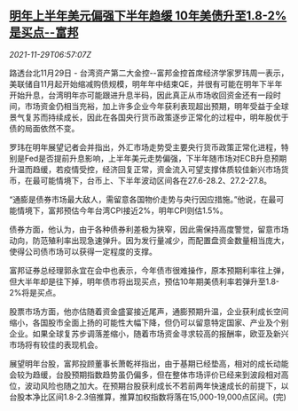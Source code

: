 <!--1638169262000-->
[明年上半年美元偏强下半年趋缓 10年美债升至1.8-2%是买点--富邦](https://cn.reuters.com/article/us-fed-dollar-treasury-bond-1129-idCNKBS2IE0G6)
------

<div><i>2021-11-29T06:57:07Z</i></div><p>路透台北11月29日 - 台湾资产第二大金控--富邦金控首席经济学家罗玮周一表示，美联储自11月起开始缩减购债规模，明年年中结束QE，并很有可能在明年下半年开始升息，台湾明年亦可能跟进升息半码，因此真正从市场收回资金还有一段时间，市场资金仍相当充裕，加上许多企业今年获利表现超出预期，明年受益于全球景气复苏而持续成长，因此在各国央行货币政策逐步正常化的过程中，明年股优于债的局面依然不变。</p><p>罗玮在明年展望记者会并指出，外汇市场走势受主要央行货币政策正常化进程，特别是Fed是否提前升息影响，上半年美元走势偏强，下半年随市场对ECB升息预期升温而趋缓，若疫情受控，经济回复正常，资金流入可望支撑体质较佳新兴市场货币，在最可能情境下，台币上、下半年波动区间各在27.6-28.2、27.2-27.8。</p><p>“通膨是债券市场最大敌人，需留意各国物价走势与央行因应措施。”他说，在最可能情境下，富邦预估今年台湾CPI接近2%，明年CPI则估1.5%。</p><p>债券方面，他认为，由于各种债券利差极为狭窄，因此需保持高度警觉，留意市场动向，防范殖利率出现急速弹升。因为发行量减少，而配置盘资金数量相当庞大，使得公司债市场可以获得一定程度的支撑。</p><p>富邦证券总经理郭永宜在会中也表示，今年债市很难操作，原本预期利率往上弹，但大半年却是往下掉，明年债市将出现买点，预估10年期美债利率若弹升至1.8-2%将是买点。</p><p>股票市场方面，他亦估随着资金盛宴接近尾声，通膨预期升温，企业获利成长空间缩小，各国股市全面上扬的可能性大幅下降，但仍可以留意特定国家、产业及个别企业。如果全球复苏步调落差缩小，随着市场资金寻求较高的报酬率，欧亚及新兴市场将有较佳的表现机会。</p><p>展望明年台股，富邦投顾董事长萧乾祥指出，由于基期已经垫高，相对的成长动能会较为趋缓，台股预期指数趋势虽仍偏多，但在整体市场评价已经来到波段相对高位，波动风险也随之加大。在预期台股获利成长不若前两年快速成长的前提下，以台股本净比区间1.8-2.3倍推算，推算加权指数将落在15,000-19,000点区间。(完)</p>
